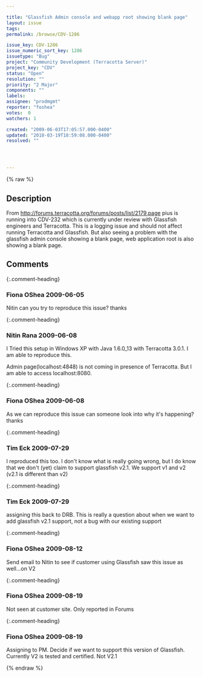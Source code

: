 ```yaml
---

title: "Glassfish Admin console and webapp root showing blank page"
layout: issue
tags: 
permalink: /browse/CDV-1286

issue_key: CDV-1286
issue_numeric_sort_key: 1286
issuetype: "Bug"
project: "Community Development (Terracotta Server)"
project_key: "CDV"
status: "Open"
resolution: ""
priority: "2 Major"
components: ""
labels: 
assignee: "prodmgmt"
reporter: "foshea"
votes:  0
watchers: 1

created: "2009-06-03T17:05:57.000-0400"
updated: "2010-03-19T18:59:08.000-0400"
resolved: ""




---
```


{% raw %}

## Description

<div markdown="1" class="description">

From http://forums.terracotta.org/forums/posts/list/2179.page
pius is running into CDV-232 which is currently under review with Glassfish engineers and Terracotta.  This is a logging issue and should not affect running Terracotta and Glassfish.
But also seeing a problem with the glassfish admin console showing a blank page, web application root is also showing a blank page.

</div>

## Comments


{:.comment-heading}
### **Fiona OShea** <span class="date">2009-06-05</span>

<div markdown="1" class="comment">

Nitin
can you try to reproduce this issue? thanks

</div>


{:.comment-heading}
### **Nitin Rana** <span class="date">2009-06-08</span>

<div markdown="1" class="comment">

I Tried this setup in Windows XP with Java 1.6.0\_13 with Terracotta 3.0.1.  I am able to reproduce this.

Admin page(localhost:4848) is not coming in presence of Terracotta. But I am able to access localhost:8080.

</div>


{:.comment-heading}
### **Fiona OShea** <span class="date">2009-06-08</span>

<div markdown="1" class="comment">

As we can reproduce this issue can someone look into why it's happening?
thanks

</div>


{:.comment-heading}
### **Tim Eck** <span class="date">2009-07-29</span>

<div markdown="1" class="comment">

I reproduced this too. I don't know what is really going wrong, but I do know that we don't (yet) claim to support glassfish v2.1. We support v1 and v2 (v2.1 is different than v2)

</div>


{:.comment-heading}
### **Tim Eck** <span class="date">2009-07-29</span>

<div markdown="1" class="comment">

assigning this back to DRB. This is really a question about when we want to add glassfish v2.1 support, not a bug with our existing support


</div>


{:.comment-heading}
### **Fiona OShea** <span class="date">2009-08-12</span>

<div markdown="1" class="comment">

Send email to Nitin to see if customer using Glassfish saw this issue as well...on V2

</div>


{:.comment-heading}
### **Fiona OShea** <span class="date">2009-08-19</span>

<div markdown="1" class="comment">

Not seen at customer site. Only reported in Forums

</div>


{:.comment-heading}
### **Fiona OShea** <span class="date">2009-08-19</span>

<div markdown="1" class="comment">

Assigning to PM. Decide if we want to support this version of Glassfish. Currently V2 is tested and certified. Not V2.1

</div>



{% endraw %}
